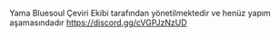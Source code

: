 Yama Bluesoul Çeviri Ekibi tarafından yönetilmektedir ve henüz yapım aşamasındadır
https://discord.gg/cVGPJzNzUD
